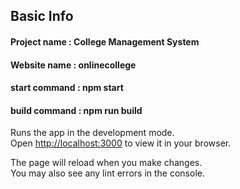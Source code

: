 ## Basic Info

#### Project name : College Management System
#### Website name : onlinecollege
#### start command : npm start
#### build command : npm run build

Runs the app in the development mode.\
Open [http://localhost:3000](http://localhost:3000) to view it in your browser.

The page will reload when you make changes.\
You may also see any lint errors in the console.
